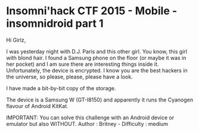 # Insomni'hack CTF 2015 - Mobile - insomnidroid part 1

Hi Girlz,

I was yesterday night with D.J. Paris and this other girl. You know, this girl with blond hair. I found a Samsung phone on the floor (or maybe it was in her pocket) and I am sure there are interesting things inside it. Unfortunately, the device is encrypted. I know you are the best hackers in the universe, so please, please, please have a look.

I have made a bit-by-bit copy of the storage.

The device is a Samsung W (GT-I8150) and apparently it runs the Cyanogen flavour of Android KitKat.

IMPORTANT: You can solve this challenge with an Android device or emulator but also WITHOUT.
Author : Britney - Difficulty : medium

